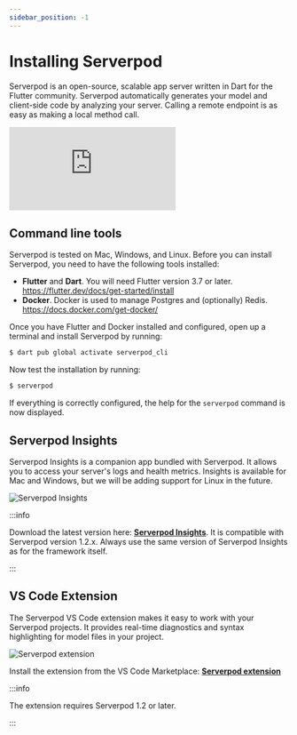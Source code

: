 ```yaml
---
sidebar_position: -1
---
```


# Installing Serverpod
Serverpod is an open-source, scalable app server written in Dart for the Flutter community. Serverpod automatically generates your model and client-side code by analyzing your server. Calling a remote endpoint is as easy as making a local method call.

<div style={{ position : 'relative', paddingBottom : '56.25%', height : '0' }}><iframe style={{ position : 'absolute', top : '0', left : '0', width : '100%', height : '100%' }} width="560" height="315" src="https://www.youtube-nocookie.com/embed/AmHZP6T1NdQ" title="YouTube video player" frameborder="0" allow="accelerometer; autoplay; clipboard-write; encrypted-media; gyroscope; picture-in-picture" allowfullscreen></iframe></div>


## Command line tools
Serverpod is tested on Mac, Windows, and Linux. Before you can install Serverpod, you need to have the following tools installed:
- __Flutter__ and __Dart__. You will need Flutter version 3.7 or later. https://flutter.dev/docs/get-started/install
- __Docker__. Docker is used to manage Postgres and (optionally) Redis. https://docs.docker.com/get-docker/

Once you have Flutter and Docker installed and configured, open up a terminal and install Serverpod by running:

```bash
$ dart pub global activate serverpod_cli
```

Now test the installation by running:

```bash
$ serverpod
```

If everything is correctly configured, the help for the `serverpod` command is now displayed.

## Serverpod Insights
Serverpod Insights is a companion app bundled with Serverpod. It allows you to access your server's logs and health metrics. Insights is available for Mac and Windows, but we will be adding support for Linux in the future.

![Serverpod Insights](https://serverpod.dev/assets/img/serverpod-screenshot.webp)

:::info

Download the latest version here: __[Serverpod Insights](insights)__. It is compatible with Serverpod version 1.2.x. Always use the same version of Serverpod Insights as for the framework itself.

:::

## VS Code Extension
The Serverpod VS Code extension makes it easy to work with your Serverpod projects. It provides real-time diagnostics and syntax highlighting for model files in your project.

![Serverpod extension](/img/syntax-highlighting.png)

Install the extension from the VS Code Marketplace: __[Serverpod extension](https://marketplace.visualstudio.com/items?itemName=serverpod.serverpod)__

:::info

The extension requires Serverpod 1.2 or later.

:::

